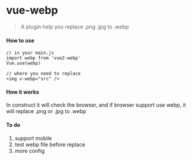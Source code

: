 # vue-webp
> A plugin help you replace .png .jpg to .webp

#### How to use
```npm i vue2-webp --save
// in your main.js
import webp from 'vue2-webp'
Vue.use(webp)

// where you need to replace
<img v-webp="src" />
```

#### How it works
In construct it will check the browser, and if browser support use webp, it will replace .png or .jpg to .webp

#### To do
1. support mobile
2. test webp file before replace
3. more config
